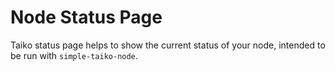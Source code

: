 # Node Status Page

Taiko status page helps to show the current status of your node, intended to be run with `simple-taiko-node`.
